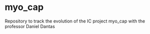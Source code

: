 # myo_cap
Repository to track the evolution of the IC project myo_cap with the professor Daniel Dantas
